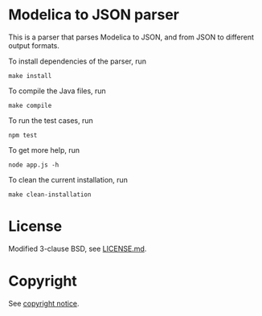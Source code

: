 # Modelica to JSON parser

This is a parser that parses Modelica to JSON,
and from JSON to different output formats.

To install dependencies of the parser, run
```
make install

```
To compile the Java files, run
```
make compile

```
To run the test cases, run
```
npm test
```
To get more help, run
```
node app.js -h
```
To clean the current installation, run
```
make clean-installation
```

# License

Modified 3-clause BSD, see [LICENSE.md](LICENSE.md).

# Copyright

See [copyright notice](COPYRIGHT.md).
